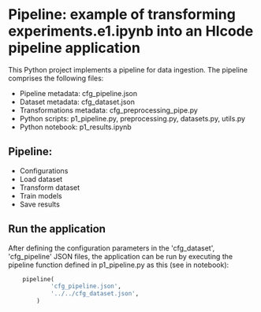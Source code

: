 # Pipeline: example of transforming experiments.e1.ipynb into an HIcode pipeline application

This Python project implements a pipeline for data ingestion. The pipeline comprises the following files:
* Pipeline metadata: cfg_pipeline.json
* Dataset metadata: cfg_dataset.json
* Transformations metadata: cfg_preprocessing_pipe.py
* Python scripts: p1_pipeline.py, preprocessing.py, datasets.py, utils.py
* Python notebook: p1_results.ipynb

## Pipeline:
- Configurations
- Load dataset
- Transform dataset
- Train models
- Save results


## Run the application

After defining the configuration parameters in the 'cfg_dataset', 'cfg_pipeline' JSON files, the application can be run by executing the pipeline function defined in p1_pipeline.py as this (see in notebook):
````python
    pipeline(
            'cfg_pipeline.json',
            '../../cfg_dataset.json',
        )
